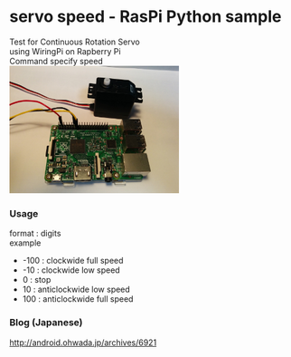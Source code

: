 # servo speed - RasPi Python sample

Test for Continuous Rotation Servo  <br/>
using WiringPi on Rapberry Pi <br/>
Command specify speed <br>
<img src="https://github.com/FabLabKannai/RaspiStudy/blob/master/4_python/docs/raspi_servo.jpg" width="300" /> <br/>

### Usage
format : digits <br>
example <br>
- -100 : clockwide full speed <br>
- -10 : clockwide low speed <br>
- 0 : stop <br>
- 10 : anticlockwide low speed <br>
- 100 : anticlockwide full speed <br>

### Blog (Japanese)
http://android.ohwada.jp/archives/6921
